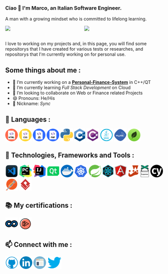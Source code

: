 ### Ciao 👋 I'm Marco, an Italian Software Engineer.
A man with a growing mindset who is committed to lifelong learning.

<img align="left" width="50%" src="https://github-readme-stats.vercel.app/api?username=syncoGitHub&show_icons=true&theme=radical" />
<img align="left" width="42%"  src="https://github-readme-stats.vercel.app/api/top-langs/?username=syncoGitHub&layout=compact" /> 
<br clear="left"><br>

I love to working on my projects and, in this page, you will find some repositorys that I have created for various tests or researches, and repositorys that I'm currently working on for personal use.

## Some things about me :

- 🔭 I’m currently working on a **[Personal-Finance-System](https://github.com/syncoGitHub/PersonalFinanceSystem)** in C++/QT 
- 🌱 I’m currently learning *Full Stack Development* on Cloud
- 👯 I’m looking to collaborate on Web or Finance related Projects 
- 😄 Pronouns: He/His 
- 🌟 Nickname: *Sync*

## 📝 Languages :
<p align="left"> 
     <img src="imgs/html.png" title="HTML" alt="html" height='40'>
     <img src="imgs/css.png" title="CSS" alt="css" height='40'>
     <img src="imgs/js.png" title="JavaScript" alt="js" height='40'>
     <img src="imgs/php.png" title="PHP" alt="PHP" height='40'>
     <img src="imgs/python.png" title="Python" alt="python" height='40'>
     <img src="imgs/c++.png" title="C++" alt="c++" height='40'>
     <img src="imgs/csharp.png" title="C#" alt="c#" height='40'>
     <img src="imgs/java.png" title="Java" alt="java" height='40'>
     <img src="imgs/mysql.png" title="MySQL" alt="mysql" height='40'>
     <img src="imgs/mongodb.png" title="MongoDB" alt="mongodb" height='40'>
</p>

## 🚀 Technologies, Frameworks and Tools :
<p align="left"> 
     <img src="imgs/vscode.png" title="VSCode" alt="vscode" height='40'>
     <img src="imgs/pycharm.png" title="PyCharm" alt="pycharm" height='40'>     
     <img src="imgs/intellij.png" title="IntelliJ" alt="intellij" height='40'>
     <img src="imgs/qt.png" title="Qt Creator" alt="qt" height='40'>
     <img src="imgs/docker.png" title="Docker" alt="docker" height='40'>
     <img src="imgs/kubernetes.png" title="Kubernetes" alt="kubernetes" height='40'>
     <img src="imgs/spring.png" title="Spring" alt="spring" height='40'>
     <img src="imgs/react.png" title="React" alt="react" height='40'>
     <img src="imgs/angular.png" title="Angular" alt="angular" height='40'>
     <img src="imgs/jest-logo.png" title="Jest" alt="jest" height='40'>
     <img src="imgs/puppeteer.png" title="Puppetter" alt="puppetter" height='40'>
     <img src="imgs/cypress.png" title="Cypress" alt="cypress" height='40'>
     <img src="imgs/postman.png" title="Postman" alt="postman" height='40'>
     <img src="imgs/visualparadigma.png" title="Visual Paradigma" alt="visualparadigma" height='40'>

</p>

<div>
     <h2>📚 My certifications : </h2>
     <p align="left">
          <a href="https://www.coursera.org/user/88412174b050f96c81c843fad6dbd3b1"> <img src="imgs/coursera.png" title="Coursera" alt="coursera" height='40'></a> 
          <a href=https://app.pluralsight.com/profile/marco-nardi><img src="imgs/pluralsight.png" title="Pluralsight" alt="pluralsight" height='40'></a>
     </p>
</div>
<div>
     <h2>📫 Connect with me : </h2>
     <p align="left">
          <a href="https://github.com/syncoGitHub"><img src='imgs/github.png' title="GitHub" alt='github' height='40'></a>
          <a href="https://www.linkedin.com/in/nardisync/?locale=en_US"> <img src='imgs/linkedin.png' title="LinkedIn" alt='linkedin' height='40'></a>
          <a href="https://syncogithub.github.io/"><img src='imgs/webpage.png' title="My Personal Website" alt='website' height='40'></a>
          <a href="https://twitter.com/@nardisync"> <img src='imgs/twitter.png' title="Twitter" alt='twitter' height='40'></a>
     </p>
</div>






  
